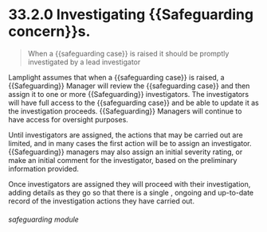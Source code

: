 # 33.2.0 Investigating {{Safeguarding concern}}s.

> When a {{safeguarding case}} is raised it should be promptly investigated by a lead investigator

Lamplight assumes that when a {{safeguarding case}} is raised, a {{Safeguarding}} Manager will review the {{safeguarding case}} and then assign it
to one or more {{Safeguarding}} investigators.  The investigators will have full access to the {{safeguarding case}} and be able 
to update it as the investigation proceeds.  {{Safeguarding}} Managers will continue to have access for oversight 
purposes.

Until investigators are assigned, the actions that may be carried out are limited, and in many cases the first 
action will be to assign an investigator. {{Safeguarding}} managers may also assign an initial severity rating,
or make an initial comment for the investigator, based on the preliminary information provided.

Once investigators are assigned they will proceed with their investigation, adding details as they go so that there
is a single , ongoing and up-to-date record of the investigation actions they have carried out.


###### safeguarding module

